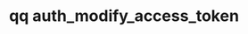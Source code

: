 ---
category: auth
command: auth_modify_access_token
keywords: qq, qq_cli, auth_modify_access_token
optional_options:
- alternate: []
  help: The expiration time of the access token. After this time, the token will no
    longer be usable for authentication. For example, "Jan 20 2024", "1/20/2024",
    or "2024-01-20 12:00", with times interpreted in UTC timezone.
  name: --expiration-time
  required: false
- alternate:
  - -e
  help: Enable the access token.
  name: --enable
  required: false
- alternate:
  - -d
  help: Disable the access token. It can no longer be used to authenticate until it
    is enabled.
  name: --disable
  required: false
permalink: /qq-cli-command-guide/auth/auth_modify_access_token.html
positional_options:
- help: The unique ID of the access token to be modified.
  name: id
  required: true
sidebar: qq_cli_command_reference_sidebar
summary: This section explains how to use the <code>qq auth_modify_access_token</code>
  command.
synopsis: Modify the specified access token
title: qq auth_modify_access_token
usage: qq auth_modify_access_token [-h] [--expiration-time EXPIRATION_TIME] [--enable]
  [--disable] id
zendesk_source: qq CLI Command Guide

---